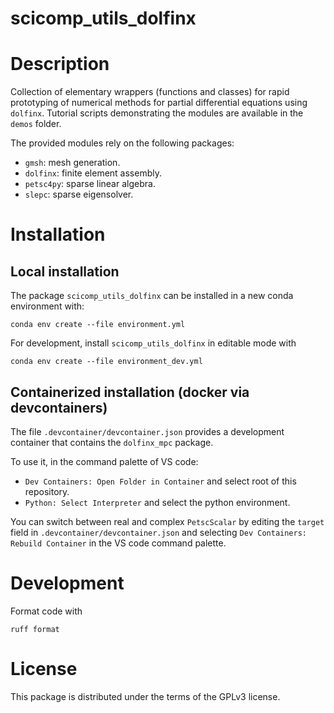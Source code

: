 # scicomp_utils_dolfinx

# Description

Collection of elementary wrappers (functions and classes) for rapid prototyping of numerical methods for partial differential equations using `dolfinx`. Tutorial scripts demonstrating the modules are available in the `demos` folder.

The provided modules rely on the following packages:
- `gmsh`: mesh generation.
- `dolfinx`: finite element assembly.
- `petsc4py`: sparse linear algebra.
- `slepc`: sparse eigensolver.

# Installation

## Local installation

The package `scicomp_utils_dolfinx` can be installed in a new conda environment with:

```console
conda env create --file environment.yml 
```

For development, install `scicomp_utils_dolfinx` in editable mode with

```console
conda env create --file environment_dev.yml 
```

## Containerized installation (docker via devcontainers)

The file `.devcontainer/devcontainer.json` provides a development container that contains the `dolfinx_mpc` package.

To use it, in the command palette of VS code:

- `Dev Containers: Open Folder in Container` and select root of this repository.
- `Python: Select Interpreter` and select the python environment.

You can switch between real and complex `PetscScalar` by editing the `target` field in `.devcontainer/devcontainer.json` and selecting `Dev Containers: Rebuild Container` in the VS code command palette.

# Development

Format code with
```
ruff format
```

# License

This package is distributed under the terms of the GPLv3 license.